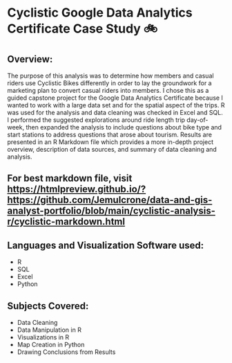 # Cyclistic Google Data Analytics Certificate Case Study :bike:

## Overview:

The purpose of this analysis was to determine how members and casual riders use Cyclistic Bikes differently in order to lay the groundwork for a marketing plan to convert casual riders into members. I chose this as a guided capstone project for the Google Data Analytics Certificate because I wanted to work with a large data set and for the spatial aspect of the trips. R was used for the analysis and data cleaning was checked in Excel and SQL. I performed the suggested explorations around ride length trip day-of-week, then expanded the analysis to include questions about bike type and start stations to address questions that arose about tourism. Results are presented in an R Markdown file which provides a more in-depth project overview, description of data sources, and summary of data cleaning and analysis.

## For best markdown file, visit https://htmlpreview.github.io/?https://github.com/Jemulcrone/data-and-gis-analyst-portfolio/blob/main/cyclistic-analysis-r/cyclistic-markdown.html

## Languages and Visualization Software used: 

- R
- SQL
- Excel
- Python 

## Subjects Covered:

- Data Cleaning 
- Data Manipulation in R
- Visualizations in R
- Map Creation in Python
- Drawing Conclusions from Results

